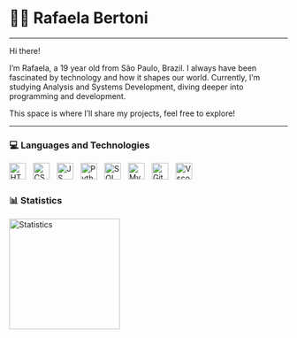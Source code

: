 # 👩‍💻 Rafaela Bertoni
---

Hi there!

I’m Rafaela, a 19 year old from São Paulo, Brazil.
I always have been fascinated by technology and how it shapes our world. Currently, I’m studying Analysis and Systems Development, diving deeper into programming and development.

This space is where I’ll share my projects, feel free to explore!

---

### 💻 Languages and Technologies

<img 
    align="left"
    alt="HTML"
    title="HTML"
    width="30px"
    style="padding-right: 10px;"
    src="https://cdn.jsdelivr.net/gh/devicons/devicon@latest/icons/html5/html5-original.svg" 
/>

<img 
    align="left"
    alt="CSS"
    title="CSS"
    width="30px"
    style="padding-right: 10px;"
    src="https://cdn.jsdelivr.net/gh/devicons/devicon@latest/icons/css3/css3-original.svg"       
/>      

<img 
    align="left"
    alt="JS"
    title="JS"
    width="30px"
    style="padding-right: 10px;"
    src="https://cdn.jsdelivr.net/gh/devicons/devicon@latest/icons/javascript/javascript-original.svg"       
/>   

<img 
    align="left"
    alt="Python"
    title="Python"
    width="30px"
    style="padding-right: 10px;"
    src="https://cdn.jsdelivr.net/gh/devicons/devicon@latest/icons/python/python-original.svg"       
/>  

<img 
    align="left"
    alt="SQL"
    title="SQL"
    width="30px"
    style="padding-right: 10px;"
    src="https://cdn.jsdelivr.net/gh/devicons/devicon@latest/icons/azuresqldatabase/azuresqldatabase-original.svg"       
/> 

<img 
    align="left"
    alt="MySql"
    title="MySql"
    width="30px"
    style="padding-right: 10px;"
    src="https://cdn.jsdelivr.net/gh/devicons/devicon@latest/icons/mysql/mysql-plain-wordmark.svg"       
/>  

<img 
    align="left"
    alt="Git"
    title="Git"
    width="30px"
    style="padding-right: 10px;"
    src="https://cdn.jsdelivr.net/gh/devicons/devicon@latest/icons/git/git-original.svg"       
/> 

<img 
    align="left"
    alt="Vscode"
    title="Vscode"
    width="30px"
    style="padding-right: 10px;"
    src="https://cdn.jsdelivr.net/gh/devicons/devicon@latest/icons/vscode/vscode-original.svg"       
/> 

<br/>
<br/>

### 📊 Statistics
<p>

<img 
    align="left"
    alt="Statistics"
    height="200"
    style="padding-right: 10px;"
    src="https://github-readme-stats.vercel.app/api/top-langs/?username=R4fael4&theme=tokyonight"       
/> 

</p>

